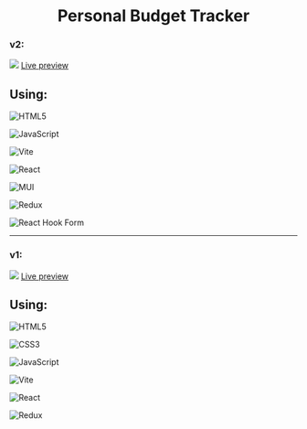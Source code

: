  <h1 align="center" >Personal Budget Tracker </h1>

 <h3>v2:</h3>
  <img src="https://github.com/YoussefElogail/Personal-Budget-Tracker/assets/125933702/295779f2-3b97-4dda-956c-4cdb7fabab4b" />
  <a href="https://main--warm-banoffee-e8180e.netlify.app/">Live   
   preview</a>
  <br>
  <h2>Using:</h2>

![HTML5](https://img.shields.io/badge/html5-%23E34F26.svg?style=for-the-badge&logo=html5&logoColor=white)

![JavaScript](https://img.shields.io/badge/javascript-%23323330.svg?style=for-the-badge&logo=javascript&logoColor=%23F7DF1E)

![Vite](https://img.shields.io/badge/vite-%23646CFF.svg?style=for-the-badge&logo=vite&logoColor=white)

![React](https://img.shields.io/badge/react-%2320232a.svg?style=for-the-badge&logo=react&logoColor=%2361DAFB)

![MUI](https://img.shields.io/badge/MUI-%230081CB.svg?style=for-the-badge&logo=mui&logoColor=white)

![Redux](https://img.shields.io/badge/redux-toolkit-%23593d88.svg?style=for-the-badge&logo=redux&logoColor=white)

![React Hook Form](https://img.shields.io/badge/React%20Hook%20Form-%23EC5990.svg?style=for-the-badge&logo=reacthookform&logoColor=white)

<hr/>

 <h3>v1:</h3>
  <img src="https://github.com/YoussefElogail/Personal-Budget-Tracker/assets/125933702/92b32432-7ad6-4dbc-9a30-27977c675bb8" />
  <a href="https://main--warm-banoffee-e8180e.netlify.app/">Live   
   preview</a>
  <br>
  <h2>Using:</h2>

![HTML5](https://img.shields.io/badge/html5-%23E34F26.svg?style=for-the-badge&logo=html5&logoColor=white)

![CSS3](https://img.shields.io/badge/css3-%231572B6.svg?style=for-the-badge&logo=css3&logoColor=white)

![JavaScript](https://img.shields.io/badge/javascript-%23323330.svg?style=for-the-badge&logo=javascript&logoColor=%23F7DF1E)

![Vite](https://img.shields.io/badge/vite-%23646CFF.svg?style=for-the-badge&logo=vite&logoColor=white)

![React](https://img.shields.io/badge/react-%2320232a.svg?style=for-the-badge&logo=react&logoColor=%2361DAFB)

![Redux](https://img.shields.io/badge/redux-%23593d88.svg?style=for-the-badge&logo=redux&logoColor=white)


